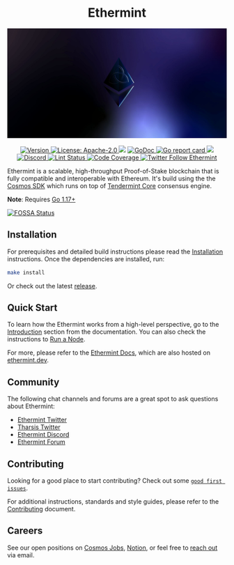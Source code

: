 <!--
parent:
  order: false
-->

<div align="center">
  <h1> Ethermint </h1>
</div>

![banner](docs/ethermint.jpg)

<div align="center">
  <a href="https://github.com/tharsis/ethermint/releases/latest">
    <img alt="Version" src="https://img.shields.io/github/tag/tharsis/ethermint.svg" />
  </a>
  <a href="https://github.com/tharsis/ethermint/blob/main/LICENSE">
    <img alt="License: Apache-2.0" src="https://img.shields.io/github/license/tharsis/ethermint.svg" />
  </a>
<a href="https://app.fossa.com/projects/git%2Bgithub.com%2Ftharsis%2Fethermint?ref=badge_shield" alt="FOSSA Status"><img src="https://app.fossa.com/api/projects/git%2Bgithub.com%2Ftharsis%2Fethermint.svg?type=shield"/></a>
  <a href="https://pkg.go.dev/github.com/tharsis/ethermint">
    <img alt="GoDoc" src="https://godoc.org/github.com/tharsis/ethermint?status.svg" />
  </a>
  <a href="https://goreportcard.com/report/github.com/tharsis/ethermint">
    <img alt="Go report card" src="https://goreportcard.com/badge/github.com/tharsis/ethermint"/>
  </a>
  <a href="https://bestpractices.coreinfrastructure.org/projects/5018">
    <img src="https://bestpractices.coreinfrastructure.org/projects/5018/badge">
  </a>
</div>
<div align="center">
  <a href="https://discord.gg/3ZbxEq4KDu">
    <img alt="Discord" src="https://img.shields.io/discord/809048090249134080.svg" />
  </a>
  <!-- <a href="https://github.com/tharsis/ethermint/actions?query=branch%3Amain+workflow%3ABuild">
    <img alt="Build Status" src="https://github.com/tharsis/ethermint/actions/workflows/build.yml/badge.svg?branch=main" />
  </a> -->
  <a href="https://github.com/tharsis/ethermint/actions?query=branch%3Amain+workflow%3ALint">
    <img alt="Lint Status" src="https://github.com/tharsis/ethermint/actions/workflows/lint.yml/badge.svg?branch=main" />
  </a>
  <a href="https://codecov.io/gh/tharsis/ethermint">
    <img alt="Code Coverage" src="https://codecov.io/gh/tharsis/ethermint/branch/main/graph/badge.svg" />
  </a>
    <a href="https://twitter.com/ethermint">
    <img alt="Twitter Follow Ethermint" src="https://img.shields.io/twitter/follow/ethermint"/>
  </a>
</div>

Ethermint is a scalable, high-throughput Proof-of-Stake blockchain that is fully compatible and
interoperable with Ethereum. It's build using the the [Cosmos SDK](https://github.com/cosmos/cosmos-sdk/) which runs on top of [Tendermint Core](https://github.com/tendermint/tendermint) consensus engine.

**Note**: Requires [Go 1.17+](https://golang.org/dl/)


[![FOSSA Status](https://app.fossa.com/api/projects/git%2Bgithub.com%2Ftharsis%2Fethermint.svg?type=large)](https://app.fossa.com/projects/git%2Bgithub.com%2Ftharsis%2Fethermint?ref=badge_large)

## Installation

For prerequisites and detailed build instructions please read the [Installation](https://ethermint.dev/quickstart/installation.html) instructions. Once the dependencies are installed, run:

```bash
make install
```

Or check out the latest [release](https://github.com/tharsis/ethermint/releases).

## Quick Start

To learn how the Ethermint works from a high-level perspective, go to the [Introduction](https://ethermint.dev/intro/overview.html) section from the documentation. You can also check the instructions to [Run a Node](https://ethermint.dev/quickstart/run_node.html).

For more, please refer to the [Ethermint Docs](./docs/), which are also hosted on [ethermint.dev](https://ethermint.dev/).

## Community

The following chat channels and forums are a great spot to ask questions about Ethermint:

- [Ethermint Twitter](https://twitter.com/ethermint)
- [Tharsis Twitter](https://twitter.com/ethermint)
- [Ethermint Discord](https://discord.gg/3ZbxEq4KDu)
- [Ethermint Forum](https://forum.cosmos.network/c/ethermint)

## Contributing

Looking for a good place to start contributing? Check out some [`good first issues`](https://github.com/tharsis/ethermint/issues?q=is%3Aopen+is%3Aissue+label%3A%22good+first+issue%22).

For additional instructions, standards and style guides, please refer to the [Contributing](./CONTRIBUTING.md) document.

## Careers

See our open positions on [Cosmos Jobs](https://jobs.cosmos.network/project/ethermint-d0sk1uxuh-remote/), [Notion](https://tharsis.notion.site/Jobs-at-Tharsis-5a1642eb89b34747ae6f2db2d356fc0d), or feel free to [reach out](mailto:careers@thars.is) via email.